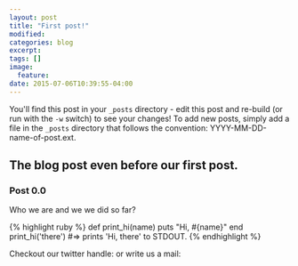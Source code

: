 ```yaml
---
layout: post
title: "First post!"
modified:
categories: blog
excerpt:
tags: []
image:
  feature:
date: 2015-07-06T10:39:55-04:00
---
```


You'll find this post in your `_posts` directory - edit this post and re-build (or run with the `-w` switch) to see your changes!
To add new posts, simply add a file in the `_posts` directory that follows the convention: YYYY-MM-DD-name-of-post.ext.

## The blog post even before our first post.

### Post 0.0

Who we are and we we did so far?

{% highlight ruby %}
def print_hi(name)
  puts "Hi, #{name}"
end
print_hi('there')
#=> prints 'Hi, there' to STDOUT.
{% endhighlight %}

Checkout our twitter handle:
or write us a mail: 